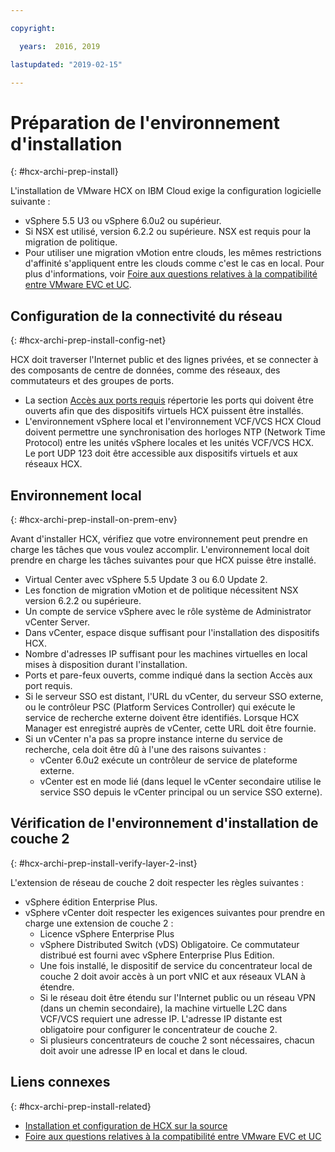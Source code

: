 ```yaml
---

copyright:

  years:  2016, 2019

lastupdated: "2019-02-15"

---
```

# Préparation de l'environnement d'installation
{: #hcx-archi-prep-install}

L'installation de VMware HCX on IBM Cloud exige la configuration logicielle suivante :
* vSphere 5.5 U3 ou vSphere 6.0u2 ou supérieur.
* Si NSX est utilisé, version 6.2.2 ou supérieure. NSX est requis pour la migration de politique.
* Pour utiliser une migration vMotion entre clouds, les mêmes restrictions d'affinité s'appliquent entre les clouds comme c'est le cas en local. Pour plus d'informations, voir [Foire aux questions relatives à la compatibilité entre VMware EVC et UC](http://bit.ly/2vK6Sp5).

## Configuration de la connectivité du réseau
{: #hcx-archi-prep-install-config-net}

HCX doit traverser l'Internet public et des lignes privées, et se connecter à des composants de centre de données, comme des réseaux, des commutateurs et des groupes de ports.
* La section [Accès aux ports requis](/docs/services/vmwaresolutions/archiref/hcx-archi?topic=vmware-solutions-hcx-archi-port-req) répertorie les ports qui doivent être ouverts afin que des dispositifs virtuels HCX puissent être installés.
* L'environnement vSphere local et l'environnement VCF/VCS HCX Cloud doivent permettre une synchronisation des horloges NTP (Network Time Protocol) entre les unités vSphere locales et les unités VCF/VCS HCX. Le port UDP 123 doit être accessible aux dispositifs virtuels et aux réseaux HCX.

## Environnement local
{: #hcx-archi-prep-install-on-prem-env}

Avant d'installer HCX, vérifiez que votre environnement peut prendre en charge les tâches que vous voulez accomplir. L'environnement local doit prendre en charge les tâches suivantes pour que HCX puisse être installé.
* Virtual Center avec vSphere 5.5 Update 3 ou 6.0 Update 2.
* Les fonction de migration vMotion et de politique nécessitent NSX version 6.2.2 ou supérieure.
* Un compte de service vSphere avec le rôle système de Administrator vCenter Server.
* Dans vCenter, espace disque suffisant pour l'installation des dispositifs HCX.
* Nombre d'adresses IP suffisant pour les machines virtuelles en local mises à disposition durant l'installation.
* Ports et pare-feux ouverts, comme indiqué dans la section Accès aux port requis.
* Si le serveur SSO est distant, l'URL du vCenter, du serveur SSO externe, ou le contrôleur PSC (Platform Services Controller) qui exécute le service de recherche externe doivent être identifiés. Lorsque HCX Manager est enregistré auprès de vCenter, cette URL doit être fournie.
* Si un vCenter n'a pas sa propre instance interne du service de recherche, cela doit être dû à l'une des raisons suivantes :
  * vCenter 6.0u2 exécute un contrôleur de service de plateforme externe.
  * vCenter est en mode lié (dans lequel le vCenter secondaire utilise le service SSO depuis le vCenter principal ou un service SSO externe).

## Vérification de l'environnement d'installation de couche 2
{: #hcx-archi-prep-install-verify-layer-2-inst}

L'extension de réseau de couche 2 doit respecter les règles suivantes :
* vSphere édition Enterprise Plus.
* vSphere vCenter doit respecter les exigences suivantes pour prendre en charge une extension de couche 2 :
  * Licence vSphere Enterprise Plus
  * vSphere Distributed Switch (vDS) Obligatoire. Ce commutateur distribué est fourni avec vSphere Enterprise Plus Edition.
  * Une fois installé, le dispositif de service du concentrateur local de couche 2 doit avoir accès à un port vNIC et aux réseaux VLAN à étendre.
  * Si le réseau doit être étendu sur l'Internet public ou un réseau VPN (dans un chemin secondaire), la machine virtuelle L2C dans VCF/VCS requiert une adresse IP. L'adresse IP distante est obligatoire pour configurer le concentrateur de couche 2.
  * Si plusieurs concentrateurs de couche 2 sont nécessaires, chacun doit avoir une adresse IP en local et dans le cloud.

## Liens connexes
{: #hcx-archi-prep-install-related}

* [Installation et configuration de HCX sur la source](/docs/services/vmwaresolutions/archiref/hcx-archi?topic=vmware-solutions-hcx-archi-install-cfg-src)
* [Foire aux questions relatives à la compatibilité entre VMware EVC et UC](http://bit.ly/2vK6Sp5)
